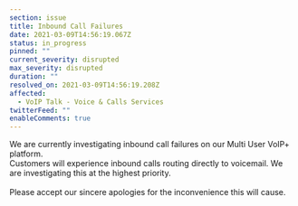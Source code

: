 ```yaml
---
section: issue
title: Inbound Call Failures
date: 2021-03-09T14:56:19.067Z
status: in_progress
pinned: ""
current_severity: disrupted
max_severity: disrupted
duration: ""
resolved_on: 2021-03-09T14:56:19.208Z
affected:
  - VoIP Talk - Voice & Calls Services
twitterFeed: ""
enableComments: true
---
```

<!--StartFragment-->

We are currently investigating inbound call failures on our Multi User VoIP+ platform.\
Customers will experience inbound calls routing directly to voicemail. We are investigating this at the highest priority.\
\
Please accept our sincere apologies for the inconvenience this will cause.

<!--EndFragment-->